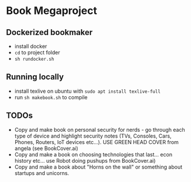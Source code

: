 # Book Megaproject 

## Dockerized bookmaker

* install docker
* ```cd``` to project folder
* ```sh rundocker.sh```

## Running locally

* install texlive on ubuntu with ```sudo apt install texlive-full```
* run ```sh makebook.sh``` to compile

## TODOs

* Copy and make book on personal security for nerds - go through each type of device and highlight security notes (TVs, Consoles, Cars, Phones, Routers, IoT devices etc...). USE GREEN HEAD COVER from angela (see BookCover.ai)
* Copy and make a book on choosing technologies that last... econ history etc... use Robot doing pushups from BookCover.ai)
* Copy and make a book about "Horns on the wall" or something about startups and unicorns.
